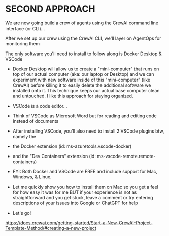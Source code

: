 # SECOND APPROACH

We are now going build a crew of agents using the CrewAI command line interface (or CLI)...

After we set up our crew using the CrewAI CLI, we'll layer on AgentOps for monitoring them

The only software you'll need to install to follow along is Docker Desktop & VSCode

- Docker Desktop will allow us to create a "mini-computer" that runs on top of our actual computer (aka: our laptop or Desktop) and we can experiment with new software inside of this "mini-computer" (like CrewAI) before killing it to easily delete the additional software we installed onto it. This technique keeps our actual base computer clean and untouched. I like this approach for staying organized.

- VSCode is a code editor...

- Think of VSCode as Microsoft Word but for reading and editing code instead of documents

- After installing VSCode, you'll also need to install 2 VSCode plugins btw, namely the

- the Docker extension (id: ms-azuretools.vscode-docker)
- and the "Dev Containers" extension (id: ms-vscode-remote.remote-containers)

- FYI: Both Docker and VSCode are FREE and include support for Mac, Windows, & Linux.

- Let me quickly show you how to install them on Mac so you get a feel for how easy it was for me BUT if your experience is not as straightforward and you get stuck, leave a comment or try entering descriptions of your issues into Google or ChatGPT for help

- Let's go!

https://docs.crewai.com/getting-started/Start-a-New-CrewAI-Project-Template-Method/#creating-a-new-project